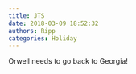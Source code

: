 ```yaml
---
title: JTS
date: 2018-03-09 18:52:32
authors: Ripp
categories: Holiday
---
```


 Orwell needs to go back to Georgia!
